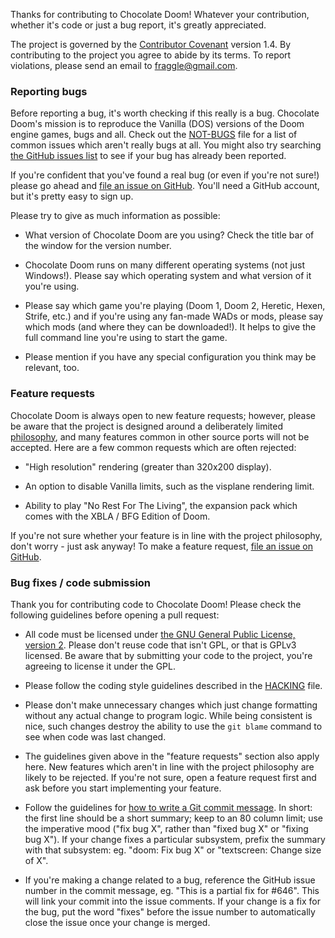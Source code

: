Thanks for contributing to Chocolate Doom! Whatever your contribution,
whether it's code or just a bug report, it's greatly appreciated.

The project is governed by the
[Contributor Covenant](http://contributor-covenant.org/version/1/4/)
version 1.4. By contributing to the project you agree to abide by its
terms. To report violations, please send an email to fraggle@gmail.com.

### Reporting bugs

Before reporting a bug, it's worth checking if this really is a bug.
Chocolate Doom's mission is to reproduce the Vanilla (DOS) versions of
the Doom engine games, bugs and all. Check out the
[NOT-BUGS](../NOT-BUGS.md) file for a list of common issues which aren't
really bugs at all. You might also try searching [the GitHub issues
list](https://github.com/chocolate-doom/chocolate-doom/issues) to see
if your bug has already been reported.

If you're confident that you've found a real bug (or even if you're
not sure!) please go ahead and [file an issue on
GitHub](https://github.com/chocolate-doom/chocolate-doom/issues/new).
You'll need a GitHub account, but it's pretty easy to sign up.

Please try to give as much information as possible:

* What version of Chocolate Doom are you using? Check the title bar of the window for the version number.

* Chocolate Doom runs on many different operating systems (not just Windows!). Please say which operating system and what version of it you're using.

* Please say which game you're playing (Doom 1, Doom 2, Heretic, Hexen, Strife, etc.) and if you're using any fan-made WADs or mods, please say which mods (and where they can be downloaded!). It helps to give the full command line you're using to start the game.

* Please mention if you have any special configuration you think may be relevant, too.

### Feature requests

Chocolate Doom is always open to new feature requests; however, please
be aware that the project is designed around a deliberately limited
[philosophy](../PHILOSOPHY.md), and many features common in other source
ports will not be accepted. Here are a few common requests which are
often rejected:

* "High resolution" rendering (greater than 320x200 display).

* An option to disable Vanilla limits, such as the visplane rendering limit.

* Ability to play "No Rest For The Living", the expansion pack which comes with the XBLA / BFG Edition of Doom.

If you're not sure whether your feature is in line with the project
philosophy, don't worry - just ask anyway!
To make a feature request, [file an issue on
GitHub](https://github.com/chocolate-doom/chocolate-doom/issues/new).

### Bug fixes / code submission

Thank you for contributing code to Chocolate Doom! Please check the
following guidelines before opening a pull request:

* All code must be licensed under [the GNU General Public License, version 2](https://www.gnu.org/licenses/old-licenses/gpl-2.0.en.html). Please don't reuse code that isn't GPL, or that is GPLv3 licensed. Be aware that by submitting your code to the project, you're agreeing to license it under the GPL.

* Please follow the coding style guidelines described in the [HACKING](../HACKING.md) file.

* Please don't make unnecessary changes which just change formatting without any actual change to program logic. While being consistent is nice, such changes destroy the ability to use the `git blame` command to see when code was last changed.

* The guidelines given above in the "feature requests" section also apply here. New features which aren't in line with the project philosophy are likely to be rejected. If you're not sure, open a feature request first and ask before you start implementing your feature.

* Follow the guidelines for [how to write a Git commit message](http://chris.beams.io/posts/git-commit/). In short: the first line should be a short summary; keep to an 80 column limit; use the imperative mood ("fix bug X", rather than "fixed bug X" or "fixing bug X"). If your change fixes a particular subsystem, prefix the summary with that subsystem: eg. "doom: Fix bug X" or "textscreen: Change size of X".

* If you're making a change related to a bug, reference the GitHub issue number in the commit message, eg. "This is a partial fix for #646". This will link your commit into the issue comments. If your change is a fix for the bug, put the word "fixes" before the issue number to automatically close the issue once your change is merged.

